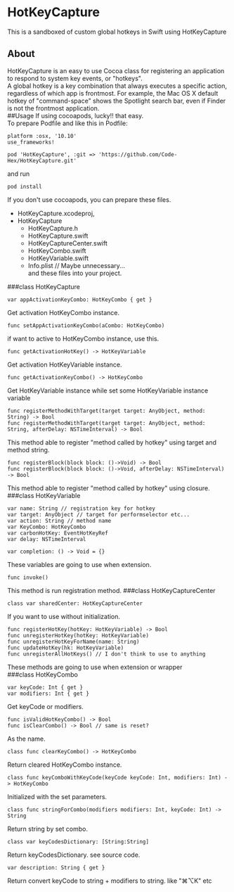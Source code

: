 # HotKeyCapture
This is a sandboxed of custom global hotkeys in Swift using HotKeyCapture
## About
HotKeyCapture is an easy to use Cocoa class for registering an application to respond to system key events, or "hotkeys".  
A global hotkey is a key combination that always executes a specific action, regardless of which app is frontmost. For example, the Mac OS X default hotkey of "command-space" shows the Spotlight search bar, even if Finder is not the frontmost application.  
##Usage
If using cocoapods, lucky!! that easy.  
To prepare Podfile and like this in Podfile:  
```
platform :osx, '10.10'
use_frameworks!

pod 'HotKeyCapture', :git => 'https://github.com/Code-Hex/HotKeyCapture.git'
```
and run  
```
pod install
```
If you don't use cocoapods, you can prepare these files. 
- HotKeyCapture.xcodeproj,
- HotKeyCapture
  - HotKeyCapture.h
  - HotKeyCapture.swift
  - HotKeyCaptureCenter.swift
  - HotKeyCombo.swift
  - HotKeyVariable.swift
  - Info.plist // Maybe unnecessary...  
and these files into your project.  

###class HotKeyCapture
```
var appActivationKeyCombo: HotKeyCombo { get }
```
Get activation HotKeyCombo instance.  
```
func setAppActivationKeyCombo(aCombo: HotKeyCombo)
```
if want to active to HotKeyCombo instance, use this.  
```
func getActivationHotKey() -> HotKeyVariable
```
Get activation HotKeyVariable instance.  
```
func getActivationKeyCombo() -> HotKeyCombo
```
Get HotKeyVariable instance while set some HotKeyVariable instance variable  
```
func registerMethodWithTarget(target target: AnyObject, method: String) -> Bool
func registerMethodWithTarget(target target: AnyObject, method: String, afterDelay: NSTimeInterval) -> Bool
```
This method able to register "method called by hotkey" using target and method string.  
```
func registerBlock(block block: ()->Void) -> Bool
func registerBlock(block block: ()->Void, afterDelay: NSTimeInterval) -> Bool
```
This method able to register "method called by hotkey" using closure.  
###class HotKeyVariable

```
var name: String // registration key for hotkey
var target: AnyObject // target for performselector etc...
var action: String // method name
var KeyCombo: HotKeyCombo
var carbonHotKey: EventHotKeyRef
var delay: NSTimeInterval

var completion: () -> Void = {}
```
These variables are going to use when extension.  
```
func invoke()
```
This method is run registration method.
###class HotKeyCaptureCenter
```
class var sharedCenter: HotKeyCaptureCenter
```
If you want to use without initialization.
```
func registerHotKey(hotKey: HotKeyVariable) -> Bool
func unregisterHotKey(hotKey: HotKeyVariable)
func unregisterHotKeyForName(name: String)
func updateHotKey(hk: HotKeyVariable)
func unregisterAllHotKeys() // I don't think to use to anything
```
These methods are going to use when extension or wrapper  
###class HotKeyCombo
```
var keyCode: Int { get }
var modifiers: Int { get }
```
Get keyCode or modifiers.
```
func isValidHotKeyCombo() -> Bool
func isClearCombo() -> Bool // same is reset?
```
As the name.
```
class func clearKeyCombo() -> HotKeyCombo
```
Return cleared HotKeyCombo instance.  
```
class func keyComboWithKeyCode(keyCode keyCode: Int, modifiers: Int) -> HotKeyCombo
```
Initialized with the set parameters.  
```
class func stringForCombo(modifiers modifiers: Int, keyCode: Int) -> String
```
Return string by set combo.  
```
class var keyCodesDictionary: [String:String]
```
Return keyCodesDictionary. see source code.  
```
var description: String { get }
```
Return convert keyCode to string + modifiers to string. like "⌘⌥K" etc
